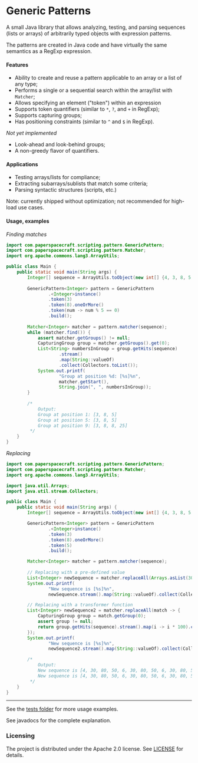 # Generic Patterns

A small Java library that allows analyzing, testing, and parsing sequences (lists or arrays) of arbitrarily typed objects with expression patterns. 

The patterns are created in Java code and have virtually the same semantics as a RegExp expression.

#### Features

* Ability to create and reuse a pattern applicable to an array or a list of any type;
* Performs a single or a sequential search within the array/list with `Matcher`;
* Allows specifying an element ("token") within an expression 
* Supports token quantifiers (similar to `*`, `?`, and `+` in RegExp);
* Supports capturing groups;
* Has positioning constraints (similar to `^` and `$` in RegExp).

*Not yet implemented*

- Look-ahead and look-behind groups;
- A non-greedy flavor of quantifiers.

#### Applications

* Testing arrays/lists for compliance;
* Extracting subarrays/sublists that match some criteria;
* Parsing syntactic structures (scripts, etc.)

Note: currently shipped without optimization; not recommended for high-load use cases.

#### Usage, examples
*Finding matches*

```java
import com.paperspacecraft.scripting.pattern.GenericPattern;
import com.paperspacecraft.scripting.pattern.Matcher;
import org.apache.commons.lang3.ArrayUtils;

public class Main {
    public static void main(String args) {
        Integer[] sequence = ArrayUtils.toObject(new int[] {4, 3, 8, 5, 6, 3, 8, 5, 6, 3, 8, 8, 25});
        
        GenericPattern<Integer> pattern = GenericPattern
                .<Integer>instance()
                .token(3)
                .token(8).oneOrMore()
                .token(num -> num % 5 == 0)
                .build();
        
        Matcher<Integer> matcher = pattern.matcher(sequence);
        while (matcher.find()) {
            assert matcher.getGroups() != null;
            CapturingGroup group = matcher.getGroups().get(0);
            List<String> numbersInGroup = group.getHits(sequence)
                    .stream()
                    .map(String::valueOf)
                    .collect(Collectors.toList());
            System.out.printf(
                    "Group at position %d: [%s]%n",
                    matcher.getStart(),
                    String.join(", ", numbersInGroup));
        }
        
        /*
            Output:
            Group at position 1: [3, 8, 5]
            Group at position 5: [3, 8, 5]
            Group at position 9: [3, 8, 8, 25]
         */
    }
}
```

*Replacing*

```java
import com.paperspacecraft.scripting.pattern.GenericPattern;
import com.paperspacecraft.scripting.pattern.Matcher;
import org.apache.commons.lang3.ArrayUtils;

import java.util.Arrays;
import java.util.stream.Collectors;

public class Main {
    public static void main(String args) {
        Integer[] sequence = ArrayUtils.toObject(new int[] {4, 3, 8, 5, 6, 3, 8, 5, 6, 3, 8, 8, 5});

        GenericPattern<Integer> pattern = GenericPattern
                .<Integer>instance()
                .token(3)
                .token(8).oneOrMore()
                .token(5)
                .build();

        Matcher<Integer> matcher = pattern.matcher(sequence);
        
        // Replacing with a pre-defined value
        List<Integer> newSequence = matcher.replaceAll(Arrays.asList(30, 80, 50));
        System.out.printf(
                "New sequence is [%s]%n",
                newSequence.stream().map(String::valueOf).collect(Collectors.joining(", ")));

        // Replacing with a transformer function
        List<Integer> newSequence2 = matcher.replaceAll(match -> {
            CapturingGroup group = match.getGroup(0);
            assert group != null;
            return group.getHits(sequence).stream().map(i -> i * 100).collect(Collectors.toList());
        });
        System.out.printf(
                "New sequence is [%s]%n",
                newSequence2.stream().map(String::valueOf).collect(Collectors.joining(", ")));

        /*
            Output:
            New sequence is [4, 30, 80, 50, 6, 30, 80, 50, 6, 30, 80, 50]
            New sequence is [4, 30, 80, 50, 6, 30, 80, 50, 6, 30, 80, 50]
         */
    }
}
```
---
See the [tests folder](src/test/java/com/paperspacecraft/scripting/pattern) for more usage examples. 

See javadocs for the complete explanation.

### Licensing

The project is distributed under the Apache 2.0 license. See [LICENSE](LICENSE) for details. 
